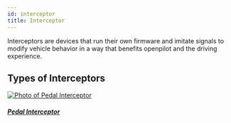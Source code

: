 ```yaml
---
id: interceptor
title: Interceptor
---
```


Interceptors are devices that run their own firmware and imitate signals to modify vehicle behavior in a way that benefits openpilot and the driving experience.

## Types of Interceptors

<div class="card-deck">

<div class="card">
<div class="card-image" style="background-image:url(https://dl.airtable.com/Rx6IBkqSQjmtLGa0wPIK_image.png);">
  <a class="card-img-top" href="/hardware/interceptor/pedal-interceptor/"><img src="https://dl.airtable.com/Rx6IBkqSQjmtLGa0wPIK_image.png" alt="Photo of Pedal Interceptor"></a>
</div>
<div class="card-body">
<h5 class="card-title"><a href="/hardware/interceptor/pedal-interceptor/">Pedal Interceptor</a></h5>
</div>
</div>
              </div>